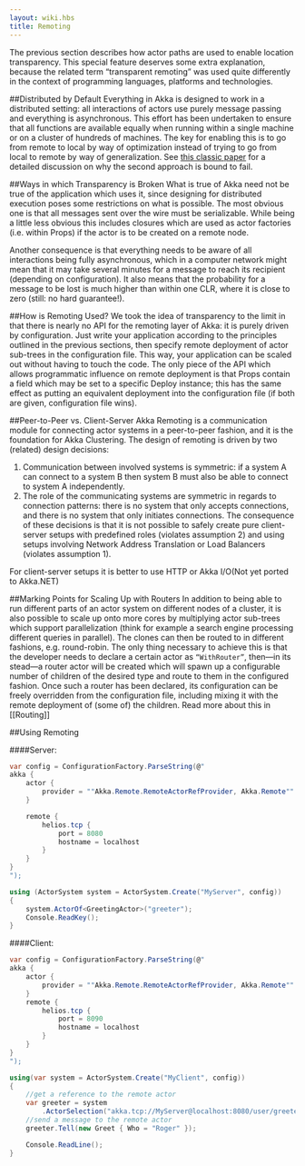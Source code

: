 ```yaml
---
layout: wiki.hbs
title: Remoting
---
```

The previous section describes how actor paths are used to enable location transparency. This special feature deserves some extra explanation, because the related term “transparent remoting” was used quite differently in the context of programming languages, platforms and technologies.

##Distributed by Default
Everything in Akka is designed to work in a distributed setting: all interactions of actors use purely message passing and everything is asynchronous. This effort has been undertaken to ensure that all functions are available equally when running within a single machine or on a cluster of hundreds of machines. The key for enabling this is to go from remote to local by way of optimization instead of trying to go from local to remote by way of generalization. See [this classic paper](http://doc.akka.io/docs/misc/smli_tr-94-29.pdf) for a detailed discussion on why the second approach is bound to fail.

##Ways in which Transparency is Broken
What is true of Akka need not be true of the application which uses it, since designing for distributed execution poses some restrictions on what is possible. The most obvious one is that all messages sent over the wire must be serializable. While being a little less obvious this includes closures which are used as actor factories (i.e. within Props) if the actor is to be created on a remote node.

Another consequence is that everything needs to be aware of all interactions being fully asynchronous, which in a computer network might mean that it may take several minutes for a message to reach its recipient (depending on configuration). It also means that the probability for a message to be lost is much higher than within one CLR, where it is close to zero (still: no hard guarantee!).

##How is Remoting Used?
We took the idea of transparency to the limit in that there is nearly no API for the remoting layer of Akka: it is purely driven by configuration. Just write your application according to the principles outlined in the previous sections, then specify remote deployment of actor sub-trees in the configuration file. This way, your application can be scaled out without having to touch the code. The only piece of the API which allows programmatic influence on remote deployment is that Props contain a field which may be set to a specific Deploy instance; this has the same effect as putting an equivalent deployment into the configuration file (if both are given, configuration file wins).

##Peer-to-Peer vs. Client-Server
Akka Remoting is a communication module for connecting actor systems in a peer-to-peer fashion, and it is the foundation for Akka Clustering. The design of remoting is driven by two (related) design decisions:

1. Communication between involved systems is symmetric: if a system A can connect to a system B then system B must also be able to connect to system A independently.
2. The role of the communicating systems are symmetric in regards to connection patterns: there is no system that only accepts connections, and there is no system that only initiates connections.
The consequence of these decisions is that it is not possible to safely create pure client-server setups with predefined roles (violates assumption 2) and using setups involving Network Address Translation or Load Balancers (violates assumption 1).

For client-server setups it is better to use HTTP or Akka I/O(Not yet ported to Akka.NET)

##Marking Points for Scaling Up with Routers
In addition to being able to run different parts of an actor system on different nodes of a cluster, it is also possible to scale up onto more cores by multiplying actor sub-trees which support parallelization (think for example a search engine processing different queries in parallel). The clones can then be routed to in different fashions, e.g. round-robin. The only thing necessary to achieve this is that the developer needs to declare a certain actor as `“WithRouter”`, then—in its stead—a router actor will be created which will spawn up a configurable number of children of the desired type and route to them in the configured fashion. Once such a router has been declared, its configuration can be freely overridden from the configuration file, including mixing it with the remote deployment of (some of) the children. Read more about this in [[Routing]]

##Using Remoting

####Server:
```csharp
var config = ConfigurationFactory.ParseString(@"
akka {
    actor {
        provider = ""Akka.Remote.RemoteActorRefProvider, Akka.Remote""
    }

    remote {
        helios.tcp {
            port = 8080
            hostname = localhost
        }
    }
}
");

using (ActorSystem system = ActorSystem.Create("MyServer", config))
{
    system.ActorOf<GreetingActor>("greeter");
    Console.ReadKey();
}

```
####Client:
```csharp
var config = ConfigurationFactory.ParseString(@"
akka {
    actor {
        provider = ""Akka.Remote.RemoteActorRefProvider, Akka.Remote""
    }
    remote {
        helios.tcp {
            port = 8090
            hostname = localhost
        }
    }
} 
");

using(var system = ActorSystem.Create("MyClient", config))
{
    //get a reference to the remote actor
    var greeter = system
        .ActorSelection("akka.tcp://MyServer@localhost:8080/user/greeter");    
    //send a message to the remote actor
    greeter.Tell(new Greet { Who = "Roger" });

    Console.ReadLine();
}
```

